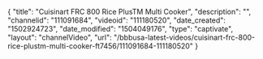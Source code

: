 {
    "title": "Cuisinart FRC 800 Rice PlusTM Multi Cooker",
    "description": "",
    "channelid": "111091684",
    "videoid": "111180520",
    "date_created": "1502924723",
    "date_modified": "1504049176",
    "type": "captivate",
    "layout": "channelVideo",
    "url": "\/bbbusa-latest-videos\/cuisinart-frc-800-rice-plustm-multi-cooker-ft7456\/111091684-111180520"
}
